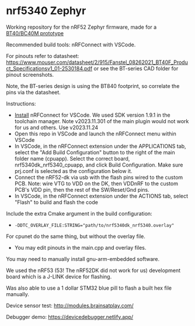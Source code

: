 # nrf5340 Zephyr
Working repository for the nRF52 Zephyr firmware, made for a [BT40/BC40M prototype](https://github.com/moothyknight/nRF52-Biosensing-Boards)

Recommended build tools: nRFConnect with VSCode. 

For pinouts refer to datasheet: https://www.mouser.com/datasheet/2/915/Fanstel_08262021_BT40F_Product_Specificationsv1_01-2530184.pdf or see the BT-series CAD folder for pinout screenshots.

Note, the BT-series design is using the BT840 footprint, so correlate the pins via the datasheet.

Instructions:
- [Install](https://nrfconnect.github.io/vscode-nrf-connect/) nRFConnect for VSCode.  We used SDK version 1.9.1 in the toolchain manager. Note v2023.11.301 of the main plugin would not work for us and others. Use v2023.11.24
- Open this repo in VSCode and launch the nRFConnect menu within VSCode
- In VSCode, in the nRFConnect extension under the APPLICATIONS tab, select the "Add Build Configuration" button to the right of the main folder name (cpuapp). Select the correct board, nrf5340dk_nrf5340_cpuapp, and click Build Configuration. Make sure prj.conf is selected as the configuration below it.
- Connect the nRF52-dk via usb with the flash pins wired to the custom PCB. Note: wire VTG to VDD on the DK, then VDDnRF to the custom PCB's VDD pin, then the rest of the SW/Reset/Gnd pins.
- In VSCode, in the nRFConnect extension under the ACTIONS tab, select "Flash" to build and flash the code


Include the extra Cmake argument in the build configuration:
- `-DDTC_OVERLAY_FILE:STRING="path/to/nrf5340dk_nrf5340.overlay"`

For cpunet do the same thing, but without the overlay file.

- You may edit pinouts in the main.cpp and overlay files.

You may need to manually install gnu-arm-embedded software. 

We used the nRF53 (53! The nRF52DK did not work for us) development board which is a J-LINK device for flashing. 

Was also able to use a 1 dollar STM32 blue pill to flash a built hex file manually.

Device sensor test: http://modules.brainsatplay.com/

Debugger demo: https://devicedebugger.netlify.app/ 

